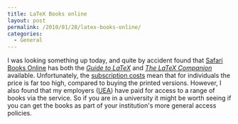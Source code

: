 ```yaml
---
title: LaTeX Books online
layout: post
permalink: /2010/01/28/latex-books-online/
categories:
  - General
---
```

I was looking something up today, and quite by accident found that [Safari Books Online](http://my.safaribooksonline.com/) has both the [_Guide to LaTeX_](http://www.pearsoned.co.uk/Bookshop/detail.asp?item=100000000037792) and [_The LaTeX Companion_](http://www.pearsoned.co.uk/Bookshop/detail.asp?item=162589) available. Unfortunately, the [subscription costs](https://ssl.safaribooksonline.com/subscribe) mean that for individuals the price is far too high, compared to buying the printed versions. However, I also found that my employers ([UEA](http://www.uea.ac.uk/)) have paid for access to a range of books via the service. So if you are in a university it might be worth seeing if you can get the books as part of your institution's more general access policies.
